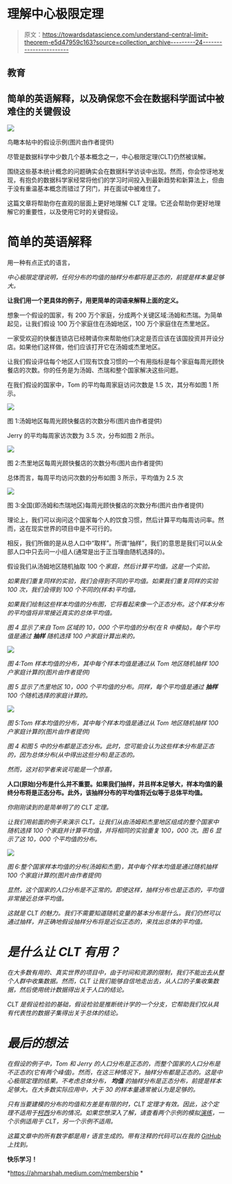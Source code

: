 # 理解中心极限定理

> 原文：<https://towardsdatascience.com/understand-central-limit-theorem-e5d47959c163?source=collection_archive---------24----------------------->

## 教育

## 简单的英语解释，以及确保您不会在数据科学面试中被难住的关键假设

![](img/6078443925f477fdb455223ed8dd39bf.png)

鸟瞰本帖中的假设示例(图片由作者提供)

尽管是数据科学中少数几个基本概念之一，中心极限定理(CLT)仍然被误解。

围绕这些基本统计概念的问题确实会在数据科学访谈中出现。然而，你会惊讶地发现，有抱负的数据科学家经常将他们的学习时间投入到最新趋势和新算法上，但由于没有重温基本概念而错过了窍门，并在面试中被难住了。

这篇文章将帮助你在直观的层面上更好地理解 CLT 定理。它还会帮助你更好地理解它的重要性，以及使用它时的关键假设。

# 简单的英语解释

用一种有点正式的语言，

*中心极限定理说明，任何分布的均值的抽样分布都将是正态的，前提是样本量足够大。*

**让我们用一个更具体的例子，用更简单的词语来解释上面的定义。**

想象一个假设的国家，有 200 万个家庭，分成两个关键区域:汤姆和杰瑞。为简单起见，让我们假设 100 万个家庭住在汤姆地区，100 万个家庭住在杰里地区。

一家受欢迎的快餐连锁店已经聘请你来帮助他们决定是否应该在该国投资并开设分店。如果他们这样做，他们应该打开它在汤姆或杰里地区。

让我们假设评估每个地区人们现有饮食习惯的一个有用指标是每个家庭每周光顾快餐店的次数。你的任务是为汤姆、杰瑞和整个国家解决这些问题。

在我们假设的国家中，Tom 的平均每周家庭访问次数是 1.5 次，其分布如图 1 所示。

![](img/5ded8cc8bad5ad1e1192fe4a7cef4b24.png)

图 1:汤姆地区每周光顾快餐店的次数分布(图片由作者提供)

Jerry 的平均每周家访次数为 3.5 次，分布如图 2 所示。

![](img/533d7fdaa5bc0ca990b733db6224fcb5.png)

图 2:杰里地区每周光顾快餐店的次数分布(图片由作者提供)

总体而言，每周平均访问次数的分布如图 3 所示，平均值为 2.5 次

![](img/0570fa23d0b03a36589a4500583be6eb.png)

图 3:全国(即汤姆和杰瑞地区)每周光顾快餐店的次数分布(图片由作者提供)

理论上，我们可以询问这个国家每个人的饮食习惯，然后计算平均每周访问率。然而，这在现实世界的项目中是不可行的。

相反，我们所做的是从总人口中“取样”。所谓“抽样”，我们的意思是我们可以从全部人口中只去问一小组人(通常是出于正当理由随机选择的)。

假设我们从汤姆地区随机抽取 100 个*家庭，然后计算平均值。这是一个实验。*

*如果我们重复同样的实验，我们会得到不同的平均值。如果我们重复同样的实验 100 次，我们会得到 100 个不同的(样本)平均值。*

*如果我们绘制这些样本均值的分布图，它将看起来像一个正态分布。这个样本分布的平均值将非常接近真实的总体平均值。*

*图 4 显示了来自 Tom 区域的 10，000 个平均值的分布(在 R 中模拟)。每个平均值是通过 ***抽样*** 随机选择 100 户家庭计算出来的。*

*![](img/405976bce49d4ec78f6a829081e065da.png)*

*图 4:Tom 样本均值的分布，其中每个样本均值是通过从 Tom 地区随机抽样 100 户家庭计算的(图片由作者提供)*

*图 5 显示了杰里地区 10，000 个平均值的分布。同样，每个平均值是通过 ***抽样*** 100 个随机选择的家庭计算的。*

*![](img/3e579b9b7e3bc8a6c5bf580be9870bb1.png)*

*图 5:Tom 样本均值的分布，其中每个样本均值是通过从 Tom 地区随机抽样 100 户家庭计算的(图片由作者提供)*

*图 4 和图 5 中的分布都是正态分布。此时，您可能会认为这些样本分布是正态的，因为总体分布(从中得出这些分布)是正态的。*

*然而，这对初学者来说可能是一个惊喜。*

****人口(原始)分布是什么并不重要。如果我们抽样，并且样本足够大，样本均值的最终分布将是正态分布。此外，该抽样分布的平均值将近似等于总体平均值。****

*你刚刚读到的是简单明了的 CLT 定理。*

*让我们用前面的例子来演示 CLT。让我们从由汤姆和杰里地区组成的整个国家中随机选择 100 个家庭并计算平均值，并将相同的实验重复 100，000 次。图 6 显示了这 10，000 个平均值的分布。*

*![](img/932d743b199b4ae12a47a8c4bb127207.png)*

*图 6:整个国家样本均值的分布(汤姆和杰里)，其中每个样本均值是通过随机抽样 100 个家庭计算的(图片由作者提供)*

*显然，这个国家的人口分布是不正常的。即使这样，抽样分布也是正态的，平均值非常接近总体平均值。*

*这就是 CLT 的魅力。我们不需要知道随机变量的基本分布是什么。我们仍然可以通过抽样，并正确地假设抽样分布将是近似正态的，来找出总体的平均值。*

# *是什么让 CLT 有用？*

*在大多数有用的、真实世界的项目中，由于时间和资源的限制，我们不能出去从整个人群中收集数据。然而，CLT 让我们能够自信地走出去，从人口的子集收集数据，然后使用统计数据得出关于人口的结论。*

*CLT 是假设检验的基础，假设检验是推断统计学的一个分支，它帮助我们仅从具有代表性的数据子集得出关于总体的结论。*

# *最后的想法*

*在假设的例子中，Tom 和 Jerry 的人口分布是正态的，而整个国家的人口分布是不正态的(它有两个峰值)。然而，在这三种情况下，抽样分布都是正态的。这是中心极限定理的结果。不考虑总体分布， ***均值*** 的抽样分布是正态分布，前提是样本足够大。在大多数实际应用中，大于 30 的样本量通常被认为是足够的。*

*只有当要建模的分布的均值和方差是有限的时，CLT 定理才有效。因此，这个定理不适用于[柯西](https://en.wikipedia.org/wiki/Cauchy_distribution)分布的情况。如果您想深入了解，请查看两个示例的模拟[演练](https://mikesmathpage.wordpress.com/2018/06/16/helping-kids-understand-when-the-central-limit-theorem-applies-and-when-it-doesnt/)，一个示例适用于 CLT，另一个示例不适用。*

*这篇文章中的所有数字都是用 r 语言生成的。带有注释的代码可以在我的 [GitHub](https://github.com/syedahmar/UnderstandCentralLimitTheorem) 上找到。*

****快乐学习！****

*<https://ahmarshah.medium.com/membership> *